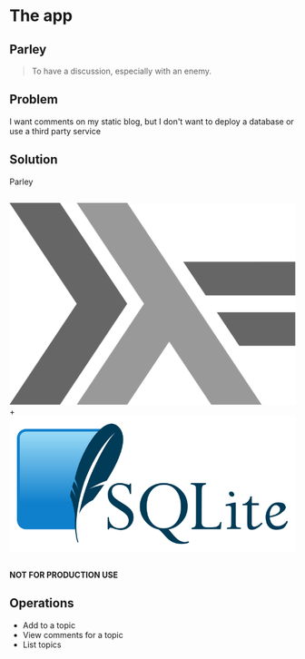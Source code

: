 # The app

## Parley

> To have a discussion, especially with an enemy.

## Problem

I want comments on my static blog, but I don't want to deploy a database or use
a third party service

## Solution

Parley

##

<div id="logos">
 <div id="haskell-logo-wrapper">
  <img alt="Haskell logo" src="images/haskell-logo.svg" id="haskell-logo" class="logo" />
 </div>
 <div id="plus-between-logos">+</div>
 <div id="sqlite-logo-wrapper">
  <img alt="SQLite logo" src="images/sqlite-logo.svg" id="sqlite-logo" class="logo" />
 </div>
</div>
<div style="clear: both;"></div>

##

**NOT FOR PRODUCTION USE**

<!-- Parley is an example of a web application only. No thought has been given to -->
<!-- protection from malicious users. -->

## Operations

 - Add to a topic
 - View comments for a topic
 - List topics

